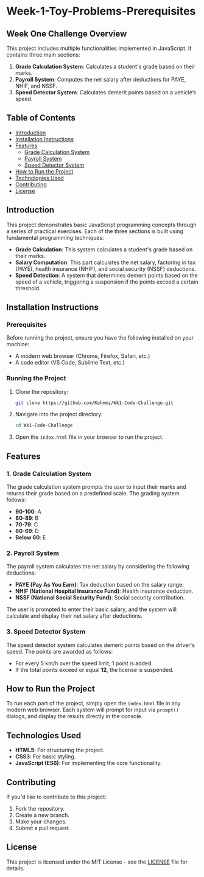 # Week-1-Toy-Problems-Prerequisites

## Week One Challenge Overview

This project includes multiple functionalities implemented in JavaScript. It contains three main sections:

1. **Grade Calculation System**: Calculates a student's grade based on their marks.
2. **Payroll System**: Computes the net salary after deductions for PAYE, NHIF, and NSSF.
3. **Speed Detector System**: Calculates demerit points based on a vehicle’s speed.



## Table of Contents

- [Introduction](#introduction)
- [Installation Instructions](#installation-instructions)
- [Features](#features)
  - [Grade Calculation System](#grade-calculation-system)
  - [Payroll System](#payroll-system)
  - [Speed Detector System](#speed-detector-system)
- [How to Run the Project](#how-to-run-the-project)
- [Technologies Used](#technologies-used)
- [Contributing](#contributing)
- [License](#license)



## Introduction

This project demonstrates basic JavaScript programming concepts through a series of practical exercises. Each of the three sections is built using fundamental programming techniques:

- **Grade Calculation**: This system calculates a student's grade based on their marks.
- **Salary Computation**: This part calculates the net salary, factoring in tax (PAYE), health insurance (NHIF), and social security (NSSF) deductions.
- **Speed Detection**: A system that determines demerit points based on the speed of a vehicle, triggering a suspension if the points exceed a certain threshold.



## Installation Instructions

### Prerequisites

Before running the project, ensure you have the following installed on your machine:

- A modern web browser (Chrome, Firefox, Safari, etc.)
- A code editor (VS Code, Sublime Text, etc.)

### Running the Project

1. Clone the repository:

   ```bash
   git clone https://github.com/Kohmmz/Wk1-Code-Challenge.git
   ```

2. Navigate into the project directory:

   ```bash
   cd Wk1-Code-Challenge
   ```

3. Open the `index.html` file in your browser to run the project.



## Features

### 1. Grade Calculation System

The grade calculation system prompts the user to input their marks and returns their grade based on a predefined scale. The grading system follows:

- **90-100**: A
- **80-89**: B
- **70-79**: C
- **60-69**: D
- **Below 60**: E

### 2. Payroll System

The payroll system calculates the net salary by considering the following deductions:

- **PAYE (Pay As You Earn)**: Tax deduction based on the salary range.
- **NHIF (National Hospital Insurance Fund)**: Health insurance deduction.
- **NSSF (National Social Security Fund)**: Social security contribution.

The user is prompted to enter their basic salary, and the system will calculate and display their net salary after deductions.

### 3. Speed Detector System

The speed detector system calculates demerit points based on the driver's speed. The points are awarded as follows:

- For every 5 km/h over the speed limit, 1 point is added.
- If the total points exceed or equal **12**, the license is suspended.



## How to Run the Project

To run each part of the project, simply open the `index.html` file in any modern web browser. Each system will prompt for input via `prompt()` dialogs, and display the results directly in the console.



## Technologies Used

- **HTML5**: For structuring the project.
- **CSS3**: For basic styling.
- **JavaScript (ES6)**: For implementing the core functionality.



## Contributing

If you'd like to contribute to this project:

1. Fork the repository.
2. Create a new branch.
3. Make your changes.
4. Submit a pull request.



## License

This project is licensed under the MIT License - see the [LICENSE](LICENSE) file for details.



